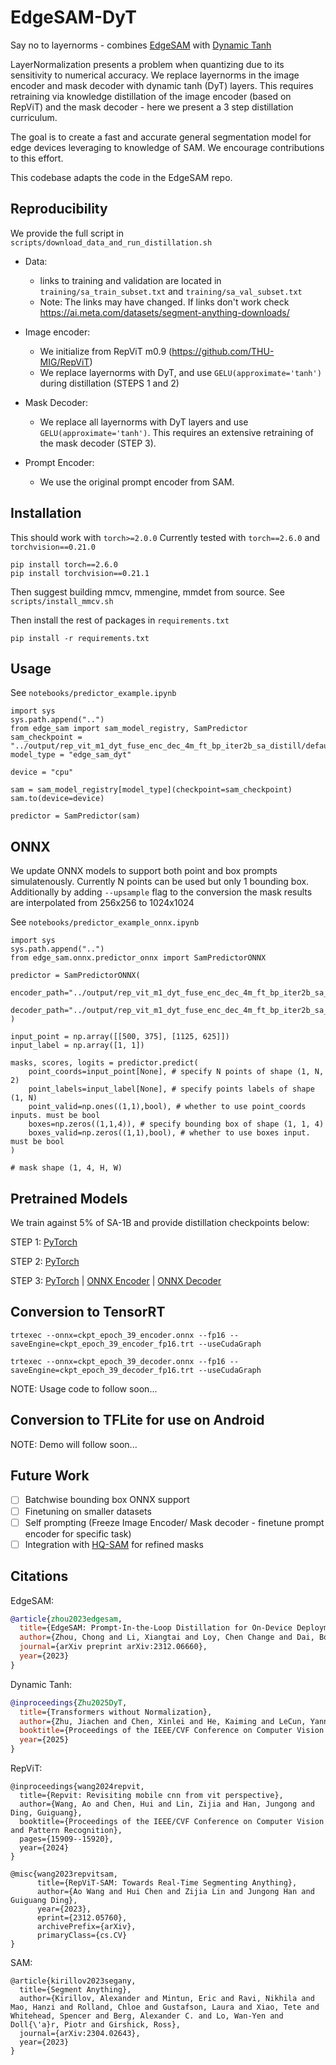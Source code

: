 # EdgeSAM-DyT
Say no to layernorms - combines [EdgeSAM](https://github.com/chongzhou96/EdgeSAM) with [Dynamic Tanh](https://github.com/jiachenzhu/DyT)

LayerNormalization presents a problem when quantizing due to its sensitivity to numerical accuracy. We replace layernorms in the image encoder and mask decoder with dynamic tanh (DyT) layers. This requires retraining via knowledge distillation of the image encoder (based on RepViT) and the mask decoder - here we present a 3 step distillation curriculum.

The goal is to create a fast and accurate general segmentation model for edge devices leveraging to knowledge of SAM. We encourage contributions to this effort.

This codebase adapts the code in the EdgeSAM repo.

## Reproducibility
We provide the full script in `scripts/download_data_and_run_distillation.sh`

- Data:
  - links to training and validation are located in `training/sa_train_subset.txt` and `training/sa_val_subset.txt`
  - Note: The links may have changed. If links don't work check https://ai.meta.com/datasets/segment-anything-downloads/

- Image encoder:
  - We initialize from RepViT m0.9 (https://github.com/THU-MIG/RepViT)
  - We replace layernorms with DyT, and use `GELU(approximate='tanh')` during distillation (STEPS 1 and 2)

- Mask Decoder:
  - We replace all layernorms with DyT layers and use `GELU(approximate='tanh')`. This requires an extensive retraining of the mask decoder (STEP 3).

- Prompt Encoder:
  - We use the original prompt encoder from SAM.

## Installation
This should work with `torch>=2.0.0`
Currently tested with `torch==2.6.0` and `torchvision==0.21.0`
```
pip install torch==2.6.0
pip install torchvision==0.21.1
```
Then suggest building mmcv, mmengine, mmdet from source. See `scripts/install_mmcv.sh`

Then install the rest of packages in `requirements.txt`
```
pip install -r requirements.txt
```

## Usage
See `notebooks/predictor_example.ipynb`
```
import sys
sys.path.append("..")
from edge_sam import sam_model_registry, SamPredictor
sam_checkpoint = "../output/rep_vit_m1_dyt_fuse_enc_dec_4m_ft_bp_iter2b_sa_distill/default/ckpt_epoch_39.pth"
model_type = "edge_sam_dyt"

device = "cpu"

sam = sam_model_registry[model_type](checkpoint=sam_checkpoint)
sam.to(device=device)

predictor = SamPredictor(sam)
```

## ONNX
We update ONNX models to support both point and box prompts simulatenously.
Currently N points can be used but only 1 bounding box.
Additionally by adding `--upsample` flag to the conversion the mask results are interpolated from 256x256 to 1024x1024

See `notebooks/predictor_example_onnx.ipynb`
```
import sys
sys.path.append("..")
from edge_sam.onnx.predictor_onnx import SamPredictorONNX

predictor = SamPredictorONNX(
    encoder_path="../output/rep_vit_m1_dyt_fuse_enc_dec_4m_ft_bp_iter2b_sa_distill/default/ckpt_epoch_39_encoder.onnx",
    decoder_path="../output/rep_vit_m1_dyt_fuse_enc_dec_4m_ft_bp_iter2b_sa_distill/default/ckpt_epoch_39_decoder.onnx",
)

input_point = np.array([[500, 375], [1125, 625]])
input_label = np.array([1, 1])

masks, scores, logits = predictor.predict(
    point_coords=input_point[None], # specify N points of shape (1, N, 2)
    point_labels=input_label[None], # specify points labels of shape (1, N)
    point_valid=np.ones((1,1),bool), # whether to use point_coords inputs. must be bool
    boxes=np.zeros((1,1,4)), # specify bounding box of shape (1, 1, 4)
    boxes_valid=np.zeros((1,1),bool), # whether to use boxes input. must be bool
)

# mask shape (1, 4, H, W)
```

## Pretrained Models
We train against 5% of SA-1B and provide distillation checkpoints below:

STEP 1: [PyTorch](https://drive.google.com/file/d/14zMPCbdInahfwNS8rHIMdpY2m7szVwaw/view?usp=drive_link) 

STEP 2: [PyTorch](https://drive.google.com/file/d/1lsd2TsfYMgBN3NJGxGVs-HEu2DANaJQz/view?usp=drive_link) 

STEP 3: [PyTorch](https://drive.google.com/file/d/1YFBE939hOeraelSXm4lEYzoOLR-WQRtS/view?usp=drive_link) | [ONNX Encoder](https://drive.google.com/file/d/12jHKCPMymUqdQvh8BbSEcPcC3hYgxGS3/view?usp=drive_link) | [ONNX Decoder](https://drive.google.com/file/d/1SSovZSC95RcboqI7HQtmwXTFG3i_L4RV/view?usp=drive_link)

## Conversion to TensorRT
```
trtexec --onnx=ckpt_epoch_39_encoder.onnx --fp16 --saveEngine=ckpt_epoch_39_encoder_fp16.trt --useCudaGraph

trtexec --onnx=ckpt_epoch_39_decoder.onnx --fp16 --saveEngine=ckpt_epoch_39_decoder_fp16.trt --useCudaGraph
```

NOTE: Usage code to follow soon...

## Conversion to TFLite for use on Android

NOTE: Demo will follow soon...

## Future Work
- [ ] Batchwise bounding box ONNX support
- [ ] Finetuning on smaller datasets
- [ ] Self prompting (Freeze Image Encoder/ Mask decoder - finetune prompt encoder for specific task)
- [ ] Integration with [HQ-SAM](https://github.com/SysCV/sam-hq) for refined masks

## Citations
EdgeSAM:
```bibtex
@article{zhou2023edgesam,
  title={EdgeSAM: Prompt-In-the-Loop Distillation for On-Device Deployment of SAM},
  author={Zhou, Chong and Li, Xiangtai and Loy, Chen Change and Dai, Bo},
  journal={arXiv preprint arXiv:2312.06660},
  year={2023}
}
```
Dynamic Tanh:
```bibtex
@inproceedings{Zhu2025DyT,
  title={Transformers without Normalization},
  author={Zhu, Jiachen and Chen, Xinlei and He, Kaiming and LeCun, Yann and Liu, Zhuang},
  booktitle={Proceedings of the IEEE/CVF Conference on Computer Vision and Pattern Recognition (CVPR)},
  year={2025}
}
```
RepViT:
```
@inproceedings{wang2024repvit,
  title={Repvit: Revisiting mobile cnn from vit perspective},
  author={Wang, Ao and Chen, Hui and Lin, Zijia and Han, Jungong and Ding, Guiguang},
  booktitle={Proceedings of the IEEE/CVF Conference on Computer Vision and Pattern Recognition},
  pages={15909--15920},
  year={2024}
}

@misc{wang2023repvitsam,
      title={RepViT-SAM: Towards Real-Time Segmenting Anything}, 
      author={Ao Wang and Hui Chen and Zijia Lin and Jungong Han and Guiguang Ding},
      year={2023},
      eprint={2312.05760},
      archivePrefix={arXiv},
      primaryClass={cs.CV}
}
```
SAM:
```
@article{kirillov2023segany,
  title={Segment Anything},
  author={Kirillov, Alexander and Mintun, Eric and Ravi, Nikhila and Mao, Hanzi and Rolland, Chloe and Gustafson, Laura and Xiao, Tete and Whitehead, Spencer and Berg, Alexander C. and Lo, Wan-Yen and Doll{\'a}r, Piotr and Girshick, Ross},
  journal={arXiv:2304.02643},
  year={2023}
}
```